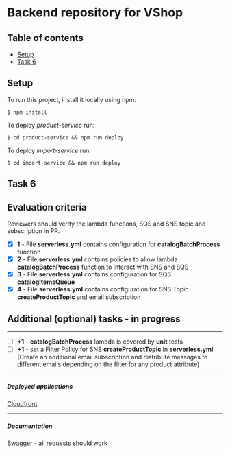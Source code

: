 # Backend repository for VShop

## Table of contents
* [Setup](#setup)
* [Task 6](#task-6)

## Setup
To run this project, install it locally using npm:

```
$ npm install
```

To deploy *product-service* run:
```
$ cd product-service && npm run deploy 
```
To deploy *import-service* run:
```
$ cd import-service && npm run deploy 
```

## Task 6

## Evaluation criteria


Reviewers should verify the lambda functions, SQS and SNS topic and subscription in PR.

- [x]  **1** - File **serverless.yml** contains configuration for **catalogBatchProcess** function
- [x]  **2** - File **serverless.yml** contains policies to allow lambda **catalogBatchProcess** function to interact with SNS and SQS
- [x]  **3** - File **serverless.yml** contains configuration for SQS **catalogItemsQueue**
- [x]  **4** - File **serverless.yml** contains configuration for SNS Topic **createProductTopic** and email subscription

## Additional (optional) tasks - in progress
---

- [ ]  **+1** - **catalogBatchProcess** lambda is covered by **unit** tests
- [ ]  **+1** - set a Filter Policy for SNS **createProductTopic** in **serverless.yml** (Create an additional email subscription and distribute messages to different emails depending on the filter for any product attribute)

***
##### Deployed applications
[Cloudfront](https://d1jpnfaozgam1v.cloudfront.net/)

***
##### Documentation
[Swagger](https://app.swaggerhub.com/apis/valakar/NodeAWSBE/0.0.3) - all requests should work
